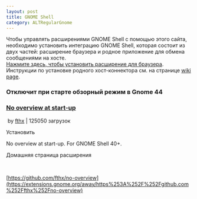 ```yaml
---
layout: post
title: GNOME Shell
category: ALTRegularGnome
---
```



Чтобы управлять расширениями GNOME Shell с помощью этого сайта, необходимо установить интеграцию GNOME Shell, которая состоит из двух частей: расширение браузера и родное приложение для обмена сообщениями на хосте.  
[Нажмите здесь, чтобы установить расширение для браузера](https://extensions.gnome.org/extension/4099/no-overview/# "Установите расширение браузера для интеграции GNOME Shell"). Инструкции по установке родного хост-коннектора см. на странице [wiki page](https://wiki.gnome.org/Projects/GnomeShellIntegrationForChrome/Installation).

### Отключит при старте обзорный режим в Gnome 44
### <u>No overview at start-up</u>


 by [fthx](https://extensions.gnome.org/accounts/profile/fthx) | 125050 загрузок

Установить

No overview at start-up. For GNOME Shell 40+.

Домашняя страница расширения

 

[https://github.com/fthx/no-overview](https://extensions.gnome.org/away/https%253A%252F%252Fgithub.com%252Ffthx%252Fno-overview)